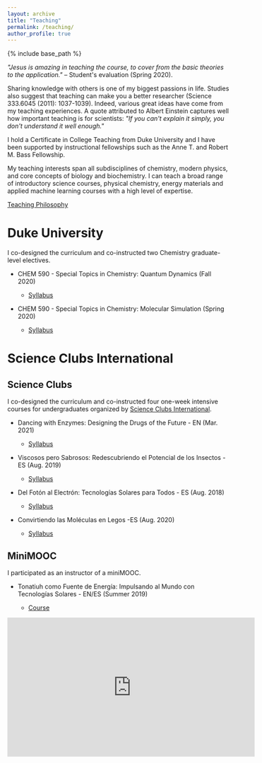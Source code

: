 ```yaml
---
layout: archive
title: "Teaching"
permalink: /teaching/
author_profile: true
---
```


{% include base_path %}


*"Jesus is amazing in teaching the course, to cover from the basic theories to the application."* – Student's evaluation (Spring 2020).


Sharing knowledge with others is one of my biggest passions in life. Studies also suggest that teaching can make you a better researcher (Science 333.6045 (2011): 1037-1039). Indeed, various great ideas have come from my teaching experiences. A quote attributed to Albert Einstein captures well how important teaching is for scientists: *"If you can't explain it simply, you don't understand it well enough."* 

I hold a Certificate in College Teaching from Duke University and I have been supported by instructional fellowships such as the Anne T. and Robert M. Bass Fellowship.

My teaching interests span all subdisciplines of chemistry, modern physics, and core concepts of biology and biochemistry. I can teach a broad range of introductory science courses, physical chemistry, energy materials and applied machine learning courses with a high level of expertise. 

<p><a href="/files/TeachingPhilosophy.pdf">Teaching Philosophy</a></p>



Duke University
======

I co-designed the curriculum and co-instructed two Chemistry graduate-level electives. 

* CHEM 590 - Special Topics in Chemistry: Quantum Dynamics (Fall 2020)
  * <p><a href="/files/SyllabusQD_JV.pdf">Syllabus</a></p>

* CHEM 590 - Special Topics in Chemistry: Molecular Simulation (Spring 2020)
  * <p><a href="/files/SyllabusMS_JV.pdf">Syllabus</a></p>

Science Clubs International
======


Science Clubs
------

I co-designed the curriculum and co-instructed four one-week intensive courses for undergraduates organized by [Science Clubs International](https://www.scienceclubsint.org/).

* Dancing with Enzymes: Designing the Drugs of the Future - EN (Mar. 2021)
  * <p><a href="/files/SyllabusSCI.pdf">Syllabus</a></p>

* Viscosos pero Sabrosos: Redescubriendo el Potencial de los Insectos - ES (Aug. 2019)
  * <p><a href="/files/SyllabusXAL.pdf">Syllabus</a></p>

* Del Fotón al Electrón: Tecnologías Solares para Todos - ES (Aug. 2018)
  * <p><a href="/files/SyllabusCHH.pdf">Syllabus</a></p>

* Convirtiendo las Moléculas en Legos -ES (Aug. 2020)
  * <p><a href="/files/SyllabusMTY.pdf">Syllabus</a></p>


MiniMOOC
------

I participated as an instructor of a miniMOOC. 

* Tonatiuh como Fuente de Energía: Impulsando al Mundo con Tecnologías Solares  - EN/ES (Summer 2019)
  * <p><a href="https://minimoocs.clubesdeciencia.mx/courses/course-v1:cdecmx+MM04+2017/about">Course</a></p>

<iframe width="560" height="315" src="https://www.youtube.com/embed/videoseries?list=PLWaYK2JmCe_2deszLIYr-9kTZc6pnIQ5S" title="YouTube video player" frameborder="0" allow="accelerometer; autoplay; clipboard-write; encrypted-media; gyroscope; picture-in-picture" allowfullscreen></iframe>





